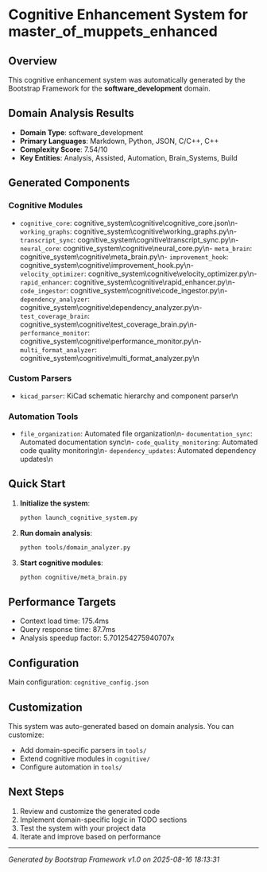 # Cognitive Enhancement System for master_of_muppets_enhanced

## Overview
This cognitive enhancement system was automatically generated by the Bootstrap Framework for the **software_development** domain.

## Domain Analysis Results
- **Domain Type**: software_development
- **Primary Languages**: Markdown, Python, JSON, C/C++, C++
- **Complexity Score**: 7.54/10
- **Key Entities**: Analysis, Assisted, Automation, Brain_Systems, Build

## Generated Components

### Cognitive Modules
- `cognitive_core`: cognitive_system\cognitive\cognitive_core.json\n- `working_graphs`: cognitive_system\cognitive\working_graphs.py\n- `transcript_sync`: cognitive_system\cognitive\transcript_sync.py\n- `neural_core`: cognitive_system\cognitive\neural_core.py\n- `meta_brain`: cognitive_system\cognitive\meta_brain.py\n- `improvement_hook`: cognitive_system\cognitive\improvement_hook.py\n- `velocity_optimizer`: cognitive_system\cognitive\velocity_optimizer.py\n- `rapid_enhancer`: cognitive_system\cognitive\rapid_enhancer.py\n- `code_ingestor`: cognitive_system\cognitive\code_ingestor.py\n- `dependency_analyzer`: cognitive_system\cognitive\dependency_analyzer.py\n- `test_coverage_brain`: cognitive_system\cognitive\test_coverage_brain.py\n- `performance_monitor`: cognitive_system\cognitive\performance_monitor.py\n- `multi_format_analyzer`: cognitive_system\cognitive\multi_format_analyzer.py\n
### Custom Parsers
- `kicad_parser`: KiCad schematic hierarchy and component parser\n
### Automation Tools
- `file_organization`: Automated file organization\n- `documentation_sync`: Automated documentation sync\n- `code_quality_monitoring`: Automated code quality monitoring\n- `dependency_updates`: Automated dependency updates\n
## Quick Start

1. **Initialize the system**:
   ```bash
   python launch_cognitive_system.py
   ```

2. **Run domain analysis**:
   ```bash
   python tools/domain_analyzer.py
   ```

3. **Start cognitive modules**:
   ```bash
   python cognitive/meta_brain.py
   ```

## Performance Targets
- Context load time: 175.4ms
- Query response time: 87.7ms
- Analysis speedup factor: 5.701254275940707x

## Configuration
Main configuration: `cognitive_config.json`

## Customization
This system was auto-generated based on domain analysis. You can customize:
- Add domain-specific parsers in `tools/`
- Extend cognitive modules in `cognitive/`
- Configure automation in `tools/`

## Next Steps
1. Review and customize the generated code
2. Implement domain-specific logic in TODO sections
3. Test the system with your project data
4. Iterate and improve based on performance

---
*Generated by Bootstrap Framework v1.0 on 2025-08-16 18:13:31*
